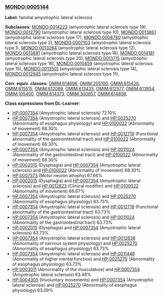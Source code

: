 
### [MONDO:0005144](http://purl.obolibrary.org/obo/MONDO_0005144)
**Label:** familial amyotrophic lateral sclerosis

**Subclasses:** [MONDO:0014223](http://purl.obolibrary.org/obo/MONDO_0014223) (amyotrophic lateral sclerosis type 19), [MONDO:0012790](http://purl.obolibrary.org/obo/MONDO_0012790) (amyotrophic lateral sclerosis type 10), [MONDO:0013861](http://purl.obolibrary.org/obo/MONDO_0013861) (amyotrophic lateral sclerosis type 17), [MONDO:0008780](http://purl.obolibrary.org/obo/MONDO_0008780) (amyotrophic lateral sclerosis type 2), [MONDO:0007103](http://purl.obolibrary.org/obo/MONDO_0007103) (amyotrophic lateral sclerosis type 1), [MONDO:0013264](http://purl.obolibrary.org/obo/MONDO_0013264) (amyotrophic lateral sclerosis type 12), [MONDO:0013891](http://purl.obolibrary.org/obo/MONDO_0013891) (amyotrophic lateral sclerosis type 18), [MONDO:0014181](http://purl.obolibrary.org/obo/MONDO_0014181) (amyotrophic lateral sclerosis type 20), [MONDO:0013715](http://purl.obolibrary.org/obo/MONDO_0013715) (amyotrophic lateral sclerosis type 16), [MONDO:0010459](http://purl.obolibrary.org/obo/MONDO_0010459) (amyotrophic lateral sclerosis type 15), [MONDO:0013501](http://purl.obolibrary.org/obo/MONDO_0013501) (amyotrophic lateral sclerosis type 14), [MONDO:0012945](http://purl.obolibrary.org/obo/MONDO_0012945) (amyotrophic lateral sclerosis type 11), 

**Corr. equiv. classes:** [OMIM:614696](http://purl.obolibrary.org/obo/OMIM_614696), [OMIM:205100](http://purl.obolibrary.org/obo/OMIM_205100), [OMIM:615426](http://purl.obolibrary.org/obo/OMIM_615426), [OMIM:615515](http://purl.obolibrary.org/obo/OMIM_615515), [OMIM:612069](http://purl.obolibrary.org/obo/OMIM_612069), [OMIM:613435](http://purl.obolibrary.org/obo/OMIM_613435), [OMIM:612577](http://purl.obolibrary.org/obo/OMIM_612577), [OMIM:613954](http://purl.obolibrary.org/obo/OMIM_613954), [OMIM:105400](http://purl.obolibrary.org/obo/OMIM_105400), [OMIM:614373](http://purl.obolibrary.org/obo/OMIM_614373), [OMIM:300857](http://purl.obolibrary.org/obo/OMIM_300857), [OMIM:614808](http://purl.obolibrary.org/obo/OMIM_614808), 

**Class expressions from DL-Learner:**

- [HP:0007354](http://purl.obolibrary.org/obo/HP_0007354) (Amyotrophic lateral sclerosis) 72.10%
- [HP:0007354](http://purl.obolibrary.org/obo/HP_0007354) (Amyotrophic lateral sclerosis) and [HP:0025270](http://purl.obolibrary.org/obo/HP_0025270) (Abnormality of esophagus physiology) and [HP:0100022](http://purl.obolibrary.org/obo/HP_0100022) (Abnormality of movement) 68.30%
- [HP:0007354](http://purl.obolibrary.org/obo/HP_0007354) (Amyotrophic lateral sclerosis) and [HP:0012719](http://purl.obolibrary.org/obo/HP_0012719) (Functional abnormality of the gastrointestinal tract) and [HP:0100022](http://purl.obolibrary.org/obo/HP_0100022) (Abnormality of movement) 68.30%
- [HP:0007354](http://purl.obolibrary.org/obo/HP_0007354) (Amyotrophic lateral sclerosis) and [HP:0011024](http://purl.obolibrary.org/obo/HP_0011024) (Abnormality of the gastrointestinal tract) and [HP:0100022](http://purl.obolibrary.org/obo/HP_0100022) (Abnormality of movement) 68.30%
- [HP:0002015](http://purl.obolibrary.org/obo/HP_0002015) (Dysphagia) and [HP:0007354](http://purl.obolibrary.org/obo/HP_0007354) (Amyotrophic lateral sclerosis) and [HP:0100022](http://purl.obolibrary.org/obo/HP_0100022) (Abnormality of movement) 68.30%
- [HP:0007373](http://purl.obolibrary.org/obo/HP_0007373) (Motor neuron atrophy) 67.66%
- [HP:0002015](http://purl.obolibrary.org/obo/HP_0002015) (Dysphagia) and [HP:0007354](http://purl.obolibrary.org/obo/HP_0007354) (Amyotrophic lateral sclerosis) and [HP:0012823](http://purl.obolibrary.org/obo/HP_0012823) (Clinical modifier) and [HP:0100022](http://purl.obolibrary.org/obo/HP_0100022) (Abnormality of movement) 66.67%
- [HP:0007354](http://purl.obolibrary.org/obo/HP_0007354) (Amyotrophic lateral sclerosis) and [HP:0025270](http://purl.obolibrary.org/obo/HP_0025270) (Abnormality of esophagus physiology) 63.73%
- [HP:0007354](http://purl.obolibrary.org/obo/HP_0007354) (Amyotrophic lateral sclerosis) and [HP:0012719](http://purl.obolibrary.org/obo/HP_0012719) (Functional abnormality of the gastrointestinal tract) 63.73%
- [HP:0007354](http://purl.obolibrary.org/obo/HP_0007354) (Amyotrophic lateral sclerosis) and [HP:0011024](http://purl.obolibrary.org/obo/HP_0011024) (Abnormality of the gastrointestinal tract) 63.73%
- [HP:0002015](http://purl.obolibrary.org/obo/HP_0002015) (Dysphagia) and [HP:0007354](http://purl.obolibrary.org/obo/HP_0007354) (Amyotrophic lateral sclerosis) 63.73%
- [HP:0007354](http://purl.obolibrary.org/obo/HP_0007354) (Amyotrophic lateral sclerosis) and [HP:0012638](http://purl.obolibrary.org/obo/HP_0012638) (Abnormality of nervous system physiology) and [HP:0025270](http://purl.obolibrary.org/obo/HP_0025270) (Abnormality of esophagus physiology) 63.73%
- [HP:0007354](http://purl.obolibrary.org/obo/HP_0007354) (Amyotrophic lateral sclerosis) and [HP:0011446](http://purl.obolibrary.org/obo/HP_0011446) (Abnormality of higher mental function) and [HP:0025270](http://purl.obolibrary.org/obo/HP_0025270) (Abnormality of esophagus physiology) 63.73%
- [HP:0003011](http://purl.obolibrary.org/obo/HP_0003011) (Abnormality of the musculature) and [HP:0007354](http://purl.obolibrary.org/obo/HP_0007354) (Amyotrophic lateral sclerosis) 63.48%
- [HP:0004305](http://purl.obolibrary.org/obo/HP_0004305) (Involuntary movements) and [HP:0007354](http://purl.obolibrary.org/obo/HP_0007354) (Amyotrophic lateral sclerosis) and [HP:0025270](http://purl.obolibrary.org/obo/HP_0025270) (Abnormality of esophagus physiology) 63.09%


